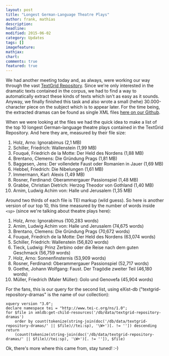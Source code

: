 ```yaml
---
layout: post
title: "Longest German-Language Theatre Plays"
author: frank, mathias
description: 
headline: 
modified: 2015-06-02
category: Updates
tags: []
imagefeature: 
mathjax: 
chart: 
comments: true
featured: true
---
```

We had another meeting today and, as always, were working our way through the vast [TextGrid Repository](http://www.textgridrep.de/). Since we're only interested in the dramatic texts contained in the corpus, we had to find a way to automatically extract these kinds of texts which isn't as easy as it sounds. Anyway, we finally finished this task and also wrote a small (hehe) 30.000-character piece on the subject which is to appear later. For the time being, the extracted dramas can be found as single XML files [here on our Github](https://github.com/DLiNa/project/tree/master/data/textgrid-repository-dramas).

When we were looking at the files we had the quick idea to make a list of the top 10 longest German-language theatre plays contained in the TextGrid Repository. And here they are, measured by their file size:

1. Holz, Arno: Ignorabimus (2,1 MB)
2. Schiller, Friedrich: Wallenstein (1,99 MB)
3. Fouqué, Friedrich de la Motte: Der Held des Nordens (1,88 MB)
4. Brentano, Clemens: Die Gründung Prags (1,81 MB)
5. Baggesen, Jens: Der vollendete Faust oder Romanien in Jauer (1,69 MB)
6. Hebbel, Friedrich: Die Nibelungen (1,61 MB)
7. Immermann, Karl: Alexis (1,49 MB)
8. Rosner, Ferdinand: Oberammergauer Passionspiel (1,48 MB)
9. Grabbe, Christian Dietrich: Herzog Theodor von Gothland (1,40 MB)
10. Arnim, Ludwig Achim von: Halle und Jerusalem (1,35 MB)

Around two thirds of each file is TEI markup (wild guess). So here is another version of our top 10, this time measured by the number of words inside `<sp>` (since we're talking about theatre plays here):

1. Holz, Arno: Ignorabimus (100,283 words)
2. Arnim, Ludwig Achim von: Halle und Jerusalem (74,675 words)
3. Brentano, Clemens: Die Gründung Prags (70,672 words)
4. Fouqué, Friedrich de la Motte: Der Held des Nordens (63,074 words)
5. Schiller, Friedrich: Wallenstein (56,820 words)
6. Tieck, Ludwig: Prinz Zerbino oder die Reise nach dem guten Geschmack (56,759 words)
7. Holz, Arno: Sonnenfinsternis (53,909 words)
8. Rosner, Ferdinand: Oberammergauer Passionspiel (52,717 words)
9. Goethe, Johann Wolfgang: Faust. Der Tragödie zweiter Teil (46,180 words)
10. Müller, Friedrich (Maler Müller): Golo und Genovefa (45,904 words)

For the fans, this is our query for the second list, using eXist-db ("textgrid-repository-dramas" is the name of our collection):

    xquery version "3.0";
    declare namespace tei = "http://www.tei-c.org/ns/1.0";
    for $file in xmldb:get-child-resources('/db/data/textgrid-repository-dramas')
	    order by count(tokenize(string-join(doc('/db/data/textgrid-repository-dramas/' || $file)//tei:sp), '\W+')[. != '']) descending
    return
        (count(tokenize(string-join(doc('/db/data/textgrid-repository-dramas/' || $file)//tei:sp), '\W+')[. != '']), $file)

Ok, there's more where this came from, stay tuned! :-)
